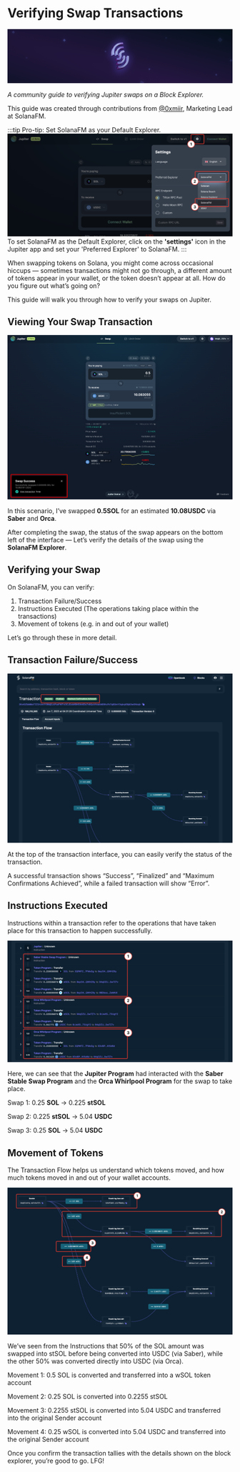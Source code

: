 # Verifying Swap Transactions

![solanafm_banner](./img/SolanaFM_banner.png)

*A community guide to verifying Jupiter swaps on a Block Explorer.*

This guide was created through contributions from [@0xmiir](https://twitter.com/0xmiir), Marketing Lead at SolanaFM.

:::tip Pro-tip: Set SolanaFM as your Default Explorer.
![solanafm_banner](./img/solanafm_default.png)
To set SolanaFM as the Default Explorer, click on the **'settings'** icon in the Jupiter app and set your 'Preferred Explorer' to SolanaFM.
:::

When swapping tokens on Solana, you might come across occasional hiccups — sometimes transactions might not go through, a different amount of tokens appear in your wallet, or the token doesn’t appear at all. How do you figure out what’s going on?

This guide will walk you through how to verify your swaps on Jupiter.

## Viewing Your Swap Transaction
![sfm_swap1](./img/sfm_swap1.png)

In this scenario, I’ve swapped **0.5SOL** for an estimated **10.08USDC** via **Saber** and **Orca**.

After completing the swap, the status of the swap appears on the bottom left of the interface — Let’s verify the details of the swap using the **SolanaFM Explorer**.

## Verifying your Swap

On SolanaFM, you can verify:

1. Transaction Failure/Success
2. Instructions Executed (The operations taking place within the transactions)
3. Movement of tokens (e.g. in and out of your wallet)

Let’s go through these in more detail.

## Transaction Failure/Success
![sfm_swap2](./img/sfm_swap2.png)

At the top of the transaction interface, you can easily verify the status of the transaction.

A successful transaction shows “Success”, “Finalized” and “Maximum Confirmations Achieved”, while a failed transaction will show “Error”.

## Instructions Executed
Instructions within a transaction refer to the operations that have taken place for this transaction to happen successfully. 

![sfm_swap3](./img/sfm_swap3.png)

Here, we can see that the **Jupiter Program** had interacted with the **Saber Stable Swap Program** and the **Orca Whirlpool Program** for the swap to take place.

Swap 1: 0.25 **SOL** → 0.225 **stSOL**

Swap 2: 0.225 **stSOL** → 5.04 **USDC**

Swap 3: 0.25 **SOL** → 5.04 **USDC**

## Movement of Tokens

The Transaction Flow helps us understand which tokens moved, and how much tokens moved in and out of your wallet accounts.

![sfm_swap4](./img/sfm_swap4.png)

We’ve seen from the Instructions that 50% of the SOL amount was swapped into stSOL before being converted into USDC (via Saber), while the other 50% was converted directly into USDC (via Orca).

Movement 1: 0.5 SOL is converted and transferred into a wSOL token account

Movement 2: 0.25 SOL is converted into 0.2255 stSOL

Movement 3: 0.2255 stSOL is converted into 5.04 USDC and transferred into the original Sender account

Movement 4: 0.25 wSOL is converted into 5.04 USDC and transferred into the original Sender account


Once you confirm the transaction tallies with the details shown on the block explorer, you’re good to go. LFG!


